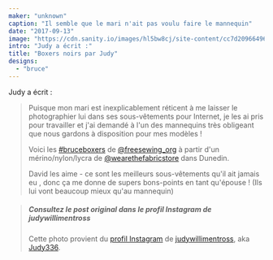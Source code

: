 ```yaml
---
maker: "unknown"
caption: "Il semble que le mari n'ait pas voulu faire le mannequin"
date: "2017-09-13"
image: "https://cdn.sanity.io/images/hl5bw8cj/site-content/cc7d2096649640ce7638cb6ba4c81815bd8fef29-720x890.jpg"
intro: "Judy a écrit :"
title: "Boxers noirs par Judy"
designs:
  - "bruce"
---
```


Judy a écrit :

> Puisque mon mari est inexplicablement réticent à me laisser le photographier lui dans ses sous-vêtements pour Internet, je les ai pris pour travailler et j'ai demandé à l'un des mannequins très obligeant que nous gardons à disposition pour mes modèles ! 
> 
> Voici les [#bruceboxers](https://www.instagram.com/explore/tags/bruceboxers/) de [@freesewing_org](https://www.instagram.com/freesewing_org/) à partir d'un mérino/nylon/lycra de [@wearethefabricstore](https://www.instagram.com/wearethefabricstore/) dans Dunedin. 
> 
> David les aime - ce sont les meilleurs sous-vêtements qu'il ait jamais eu , donc ça me donne de supers bons-points en tant qu'épouse ! (Ils lui vont beaucoup mieux qu'au mannequin)

> ##### Consultez le post original dans le profil Instagram de judywillimentross
> 
> Cette photo provient du [profil Instagram](https://www.instagram.com/p/BZAT_btB_dq/) de [judywillimentross](https://www.instagram.com/judywillimentross/), aka [Judy336](/users/qdzpx).

